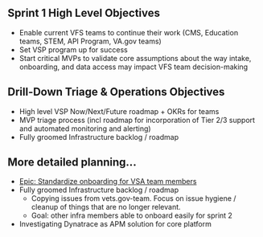 ## Sprint 1 High Level Objectives
- Enable current VFS teams to continue their work (CMS, Education teams, STEM, API Program, VA.gov teams)
- Set VSP program up for success
- Start critical MVPs to validate core assumptions about the way intake, onboarding, and data access may impact VFS team decision-making

## Drill-Down Triage & Operations Objectives
- High level VSP Now/Next/Future roadmap + OKRs for teams
- MVP triage process (incl roadmap for incorporation of Tier 2/3 support and automated monitoring and alerting)
- Fully groomed Infrastructure backlog / roadmap

## More detailed planning...
- [Epic: Standardize onboarding for VSA team members](https://github.com/department-of-veterans-affairs/va.gov-team/issues/107)
- Fully groomed Infrastructure backlog / roadmap
  - Copying issues from vets.gov-team. Focus on issue hygiene / cleanup of things that are no longer relevant.
  - Goal: other infra members able to onboard easily for sprint 2
- Investigating Dynatrace as APM solution for core platform
